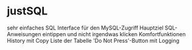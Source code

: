 # justSQL
sehr einfaches SQL Interface für den MySQL-Zugriff
Hauptziel
  SQL-Anweisungen eintippen und nicht irgendwas klicken
Komfortfunktionen
  History mit Copy
  Liste der Tabelle
  'Do Not Press'-Button mit Logging
